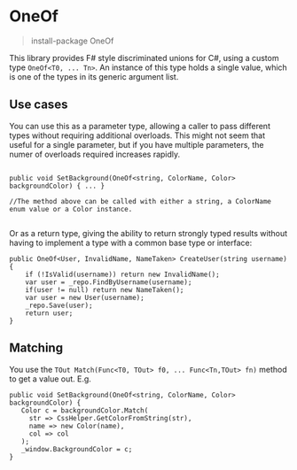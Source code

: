 # OneOf

> install-package OneOf


This library provides F# style discriminated unions for C#, using a custom type `OneOf<T0, ... Tn>`. An instance of this type holds a single value, which is one of the types in its generic argument list.

Use cases
---------

You can use this as a parameter type, allowing a caller to pass different types without requiring additional overloads. This might not seem that useful for a single parameter, but if you have multiple parameters, the numer of overloads required increases rapidly.

```

public void SetBackground(OneOf<string, ColorName, Color> backgroundColor) { ... }

//The method above can be called with either a string, a ColorName enum value or a Color instance.


```
Or as a return type, giving the ability to return strongly typed results without having to implement a type with a common base type or interface:

```
public OneOf<User, InvalidName, NameTaken> CreateUser(string username)
{
    if (!IsValid(username)) return new InvalidName();
    var user = _repo.FindByUsername(username);
    if(user != null) return new NameTaken();
    var user = new User(username);
    _repo.Save(user);
    return user;
}

```

Matching
--------

You use the `TOut Match(Func<T0, TOut> f0, ... Func<Tn,TOut> fn)` method to get a value out. E.g.

```
public void SetBackground(OneOf<string, ColorName, Color> backgroundColor) {
   Color c = backgroundColor.Match(
     str => CssHelper.GetColorFromString(str),
     name => new Color(name),
     col => col
   );
   _window.BackgroundColor = c;
}
```


